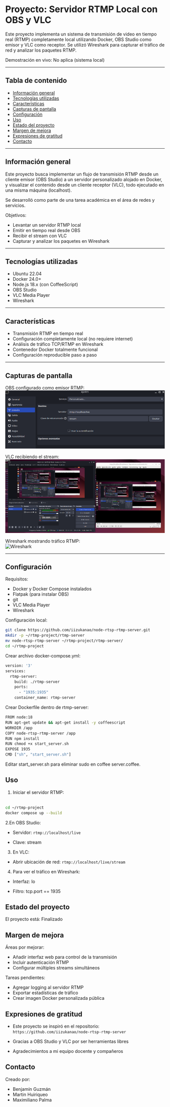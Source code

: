 # Proyecto: Servidor RTMP Local con OBS y VLC

 
Este proyecto implementa un sistema de transmisión de video en tiempo real (RTMP) completamente local utilizando Docker, OBS Studio como emisor y VLC como receptor. Se utilizó Wireshark para capturar el tráfico de red y analizar los paquetes RTMP.

Demostración en vivo: No aplica (sistema local)

---

## Tabla de contenido

- [Información general](#información-general)
- [Tecnologías utilizadas](#tecnologías-utilizadas)
- [Características](#características)
- [Capturas de pantalla](#capturas-de-pantalla)
- [Configuración](#configuración)
- [Uso](#uso)
- [Estado del proyecto](#estado-del-proyecto)
- [Margen de mejora](#margen-de-mejora)
- [Expresiones de gratitud](#expresiones-de-gratitud)
- [Contacto](#contacto)

---

## Información general

Este proyecto busca implementar un flujo de transmisión RTMP desde un cliente emisor (OBS Studio) a un servidor personalizado alojado en Docker, y visualizar el contenido desde un cliente receptor (VLC), todo ejecutado en una misma máquina (localhost).

Se desarrolló como parte de una tarea académica en el área de redes y servicios.

Objetivos:

- Levantar un servidor RTMP local
- Emitir en tiempo real desde OBS
- Recibir el stream con VLC
- Capturar y analizar los paquetes en Wireshark

---

## Tecnologías utilizadas

- Ubuntu 22.04
- Docker 24.0+
- Node.js 18.x (con CoffeeScript)
- OBS Studio
- VLC Media Player
- Wireshark

---

##  Características

- Transmisión RTMP en tiempo real
- Configuración completamente local (no requiere internet)
- Análisis de tráfico TCP/RTMP en Wireshark
- Contenedor Docker totalmente funcional
- Configuración reproducible paso a paso

---

## Capturas de pantalla

OBS configurado como emisor RTMP:  
![OBS Studio](OBS.png)

VLC recibiendo el stream:  
![VLC](obs-vlc.png)

Wireshark mostrando tráfico RTMP:  
![Wireshark](imagenes/wireshark-packets.png)

---

## Configuración

Requisitos:

- Docker y Docker Compose instalados
- Flatpak (para instalar OBS)
- git
- VLC Media Player
- Wireshark

Configuración local:

```bash
git clone https://github.com/iizukanao/node-rtsp-rtmp-server.git
mkdir -p ~/rtmp-project/rtmp-server
mv node-rtsp-rtmp-server ~/rtmp-project/rtmp-server/
cd ~/rtmp-project
```
Crear archivo docker-compose.yml:
```bash
version: '3'
services:
  rtmp-server:
    build: ./rtmp-server
    ports:
      - "1935:1935"
    container_name: rtmp-server
```
Crear Dockerfile dentro de rtmp-server:

```bash
FROM node:18
RUN apt-get update && apt-get install -y coffeescript
WORKDIR /app
COPY node-rtsp-rtmp-server /app
RUN npm install
RUN chmod +x start_server.sh
EXPOSE 1935
CMD ["sh", "start_server.sh"]
```
Editar start_server.sh para eliminar sudo en coffee server.coffee.

## Uso
1. Iniciar el servidor RTMP:
```bash

cd ~/rtmp-project
docker compose up --build
```


2.En OBS Studio:

- Servidor: ```rtmp://localhost/live```

- Clave: stream

3. En VLC:
- Abrir ubicación de red:
```rtmp://localhost/live/stream```


4. Para ver el tráfico en Wireshark:

- Interfaz: lo

- Filtro: tcp.port == 1935

## Estado del proyecto

El proyecto está: Finalizado

## Margen de mejora

Áreas por mejorar:
- Añadir interfaz web para control de la transmisión
- Incluir autenticación RTMP
- Configurar múltiples streams simultáneos

Tareas pendientes:
 - Agregar logging al servidor RTMP
 - Exportar estadísticas de tráfico
 - Crear imagen Docker personalizada pública

## Expresiones de gratitud

- Este proyecto se inspiró en el repositorio:
```https://github.com/iizukanao/node-rtsp-rtmp-server```

- Gracias a OBS Studio y VLC por ser herramientas libres

- Agradecimientos a mi equipo docente y compañeros

## Contacto

Creado por:
- Benjamín Guzmán
- Martin Huiriqueo
- Maximiliano Palma


